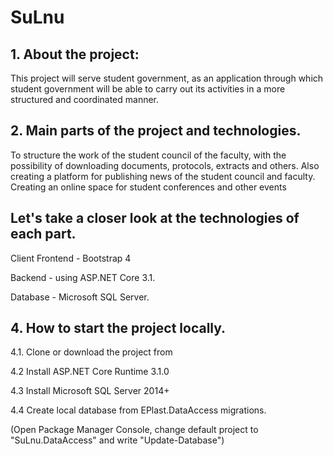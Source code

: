 # SuLnu

## 1. About the project:
This project will serve student government, 
as an application through which student government will be able to carry out its activities in a more structured and coordinated manner.

## 2. Main parts of the project and technologies.
To structure the work of the student council of the faculty, with the possibility of downloading documents, protocols, extracts and others. 
Also creating a platform for publishing news of the student council and faculty. Creating an online space for student conferences and other events

## Let's take a closer look at the technologies of each part.

Client Frontend - Bootstrap 4

Backend - using ASP.NET Core 3.1.

Database - Microsoft SQL Server.

## 4. How to start the project locally.
4.1. Clone or download the project from 

4.2 Install ASP.NET Core Runtime 3.1.0

4.3 Install Microsoft SQL Server 2014+

4.4 Create local database from EPlast.DataAccess migrations.

(Open Package Manager Console, change default project to "SuLnu.DataAccess" and write "Update-Database")
